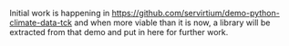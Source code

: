 Initial work is happening in https://github.com/servirtium/demo-python-climate-data-tck and when more viable than 
it is now, a library will be extracted from that demo and put in here for further work.
